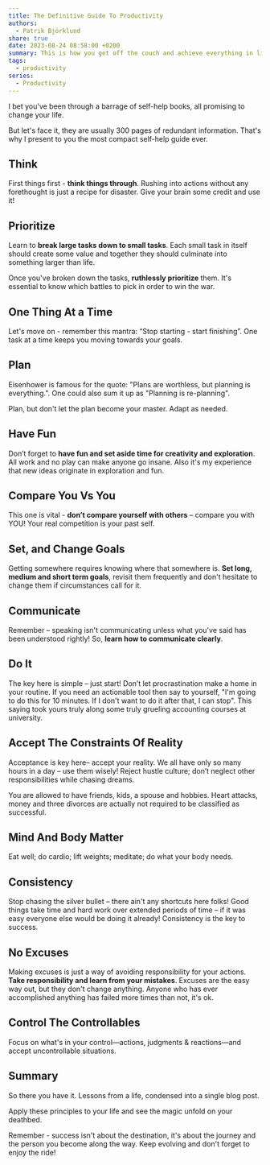 ```yaml
---
title: The Definitive Guide To Productivity
authors:
  - Patrik Björklund
share: true
date: 2023-08-24 08:58:00 +0200
summary: This is how you get off the couch and achieve everything in life. A step by step guide.
tags:
  - productivity
series:
  - Productivity
---
```


I bet you've been through a barrage of self-help books, all promising to change your life. 

But let's face it, they are usually 300 pages of redundant information. That's why I present to you the most compact self-help guide ever.

## Think

First things first - **think things through**. Rushing into actions without any forethought is just a recipe for disaster. Give your brain some credit and use it!

## Prioritize

Learn to **break large tasks down to small tasks**. Each small task in itself should create some value and together they should culminate into something larger than life.

Once you've broken down the tasks, **ruthlessly prioritize** them. It's essential to know which battles to pick in order to win the war.

## One Thing At a Time

Let's move on - remember this mantra: “Stop starting - start finishing”. One task at a time keeps you moving towards your goals. 

## Plan

Eisenhower is famous for the quote: "Plans are worthless, but planning is everything.". One could also sum it up as "Planning is re-planning". 

Plan, but don't let the plan become your master. Adapt as needed.

## Have Fun

Don’t forget to **have fun and set aside time for creativity and exploration**. All work and no play can make anyone go insane. Also it's my experience that new ideas originate in exploration and fun.

## Compare You Vs You 

This one is vital - **don’t compare yourself with others** – compare you with YOU! Your real competition is your past self.

## Set, and Change Goals 

Getting somewhere requires knowing where that somewhere is. **Set long, medium and short term goals**, revisit them frequently and don't hesitate to change them if circumstances call for it.

## Communicate 

Remember – speaking isn't communicating unless what you've said has been understood rightly! So, **learn how to communicate clearly**.

## Do It 

The key here is simple – just start! Don’t let procrastination make a home in your routine. If you need an actionable tool then say to yourself, "I'm going to do this for 10 minutes. If I don't want to do it after that, I can stop". This saying took yours truly along some truly grueling accounting courses at university.

## Accept The Constraints Of Reality 

Acceptance is key here– accept your reality. We all have only so many hours in a day – use them wisely! Reject hustle culture; don’t neglect other responsibilities while chasing dreams.

You are allowed to have friends, kids, a spouse and hobbies. Heart attacks, money and three divorces are actually not required to be classified as successful.

## Mind And Body Matter 

Eat well; do cardio; lift weights; meditate; do what your body needs.

## Consistency

Stop chasing the silver bullet – there ain't any shortcuts here folks! Good things take time and hard work over extended periods of time – if it was easy everyone else would be doing it already! Consistency is the key to success. 

## No Excuses

Making excuses is just a way of avoiding responsibility for your actions. **Take responsibility and learn from your mistakes**. Excuses are the easy way out, but they don't change anything. Anyone who has ever accomplished anything has failed more times than not, it's ok.

## Control The Controllables
Focus on what's in your control—actions, judgments & reactions—and accept uncontrollable situations.

## Summary
So there you have it. Lessons from a life, condensed into a single blog post. 

Apply these principles to your life and see the magic unfold on your deathbed. 

Remember - success isn't about the destination, it's about the journey and the person you become along the way. Keep evolving and don't forget to enjoy the ride!
